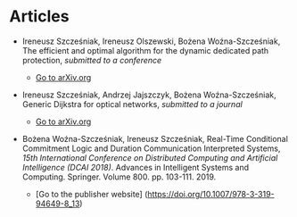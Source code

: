 <!-- -*- coding: utf-8 -*- -->

# Articles

* Ireneusz Szcześniak, Ireneusz Olszewski, Bożena Woźna-Szcześniak,
  The efficient and optimal algorithm for the dynamic dedicated path
  protection, *submitted to a conference*

  * [Go to arXiv.org](https://arxiv.org/abs/1905.04581)

* Ireneusz Szcześniak, Andrzej Jajszczyk, Bożena Woźna-Szcześniak,
  Generic Dijkstra for optical networks, *submitted to a journal*

  * [Go to arXiv.org](https://arxiv.org/abs/1810.04481)

* Bożena Woźna-Szcześniak, Ireneusz Szcześniak, Real-Time Conditional
  Commitment Logic and Duration Communication Interpreted Systems,
  *15th International Conference on Distributed Computing and
  Artificial Intelligence (DCAI 2018)*. Advances in Intelligent
  Systems and Computing. Springer. Volume 800. pp. 103-111. 2019.

  * [Go to the publisher website]
    (https://doi.org/10.1007/978-3-319-94649-8_13)
